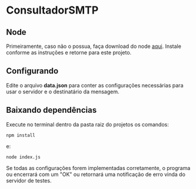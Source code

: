 
# ConsultadorSMTP
## Node
Primeiramente, caso não o possua, faça download do node [aqui](https://nodejs.org/en/download).
Instale conforme as instruções e retorne para este projeto.

## Configurando
Edite o arquivo **data.json** para conter as configurações necessárias para usar o servidor e o destinatário da mensagem.

## Baixando dependências
Execute no terminal dentro da pasta raiz do projetos os comandos:

```
npm install
```
e:
```
node index.js 
```


Se todas as configurações forem implementadas corretamente, o programa ou encerrará com um "OK" ou retornará uma notificação de erro vinda do servidor de testes.